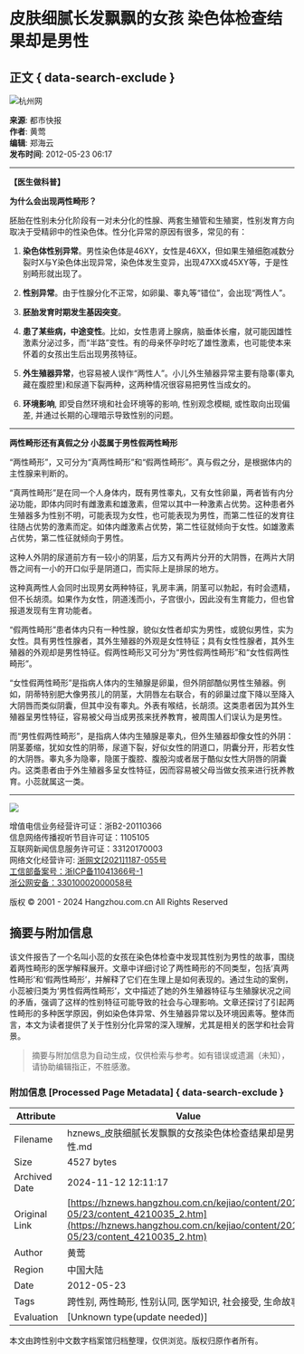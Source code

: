 # 皮肤细腻长发飘飘的女孩 染色体检查结果却是男性

## 正文 { data-search-exclude }


![杭州网](https://www.hangzhou.com.cn/templateRes/202012/03/101729/att/images/logo_hzxw2.png)

**来源**: 都市快报  
**作者**: 黄莺  
**编辑**: 郑海云  
**发布时间**: 2012-05-23 06:17  

---

**【医生做科普】**

**为什么会出现两性畸形？**

胚胎在性别未分化阶段有一对未分化的性腺、两套生殖管和生殖窦，性别发育方向取决于受精卵中的性染色体。性分化异常的原因有很多，常见的有：

1. **染色体性别异常**。男性染色体是46XY，女性是46XX，但如果生殖细胞减数分裂时X与Y染色体出现异常，染色体发生变异，出现47XX或45XY等，于是性别畸形就出现了。

2. **性别异常**。由于性腺分化不正常，如卵巢、睾丸等“错位”，会出现“两性人”。

3. **胚胎发育时期发生基因突变**。

4. **患了某些病，中途变性**。比如，女性患肾上腺病，脑垂体长瘤，就可能因雄性激素分泌过多，而“半路”变性。有的母亲怀孕时吃了雄性激素，也可能使本来怀着的女孩出生后出现男孩特征。

5. **外生殖器异常**，也容易被人误作“两性人”。小儿外生殖器异常主要有隐睾(睾丸藏在腹腔里)和尿道下裂两种，这两种情况很容易把男性当成女的。

6. **环境影响**, 即受自然环境和社会环境等的影响, 性别观念模糊, 或性取向出现偏差, 并通过长期的心理暗示导致性别的问题。

---

**两性畸形还有真假之分 小蕊属于男性假两性畸形**

“两性畸形”，又可分为“真两性畸形”和“假两性畸形”。真与假之分，是根据体内的主性腺来判断的。

“真两性畸形”是在同一个人身体内，既有男性睾丸，又有女性卵巢，两者皆有内分泌功能，即体内同时有雌激素和雄激素，但常以其中一种激素占优势。这种患者外生殖器多为性别不明，可能表现为女性，也可能表现为男性，而第二性征的发育往往随占优势的激素而定。如体内雌激素占优势，第二性征就倾向于女性。如雄激素占优势，第二性征就倾向于男性。

这种人外阴的尿道前方有一较小的阴茎，后方又有两片分开的大阴唇，在两片大阴唇之间有一小的开口似乎是阴道口，而实际上是排尿的地方。

这种真两性人会同时出现男女两种特征，乳房丰满，阴茎可以勃起，有时会遗精，但不长胡须。如果作为女性，阴道浅而小，子宫很小，因此没有生育能力，但也曾报道发现有生育功能者。

“假两性畸形”患者体内只有一种性腺，貌似女性者却实为男性，或貌似男性，实为女性。具有男性性腺者，其外生殖器的外观是女性特征；具有女性性腺者，其外生殖器的外观却是男性特征。假两性畸形又可分为“男性假两性畸形”和“女性假两性畸形”。

“女性假两性畸形”是指病人体内的生殖腺是卵巢，但外阴部酷似男性生殖器。例如，阴蒂特别肥大像男孩儿的阴茎，大阴唇左右联合，有的卵巢过度下降以至降入大阴唇而类似阴囊，但其中没有睾丸。外表有喉结，长胡须。这类患者因为其外生殖器呈男性特征，容易被父母当成男孩来抚养教育，被周围人们误认为是男性。

而“男性假两性畸形”，是指病人体内生殖腺是睾丸，但外生殖器却像女性的外阴：阴茎萎缩，犹如女性的阴蒂，尿道下裂，好似女性的阴道口，阴囊分开，形若女性的大阴唇。睾丸多为隐睾，隐匿于腹腔、腹股沟或者居于酷似女性大阴唇的阴囊内。这类患者由于外生殖器多呈女性特征，因而容易被父母当做女孩来进行抚养教育。小蕊就属这一类。

---

![](https://www.hangzhou.com.cn/extra/js/hzwlogo.jpg)

增值电信业务经营许可证：浙B2-20110366  
信息网络传播视听节目许可证：1105105  
互联网新闻信息服务许可证：33120170003  
网络文化经营许可: [浙网文[2021]1187-055号](http://www.hangzhou.com.cn/extra/images/zwwjyxkz.jpg)  
[工信部备案号：浙ICP备11041366号-1](http://beian.miit.gov.cn)  
[浙公网安备：33010002000058号](http://www.beian.gov.cn/portal/registerSystemInfo?recordcode=33010002000058)  

版权 © 2001 - 2024 Hangzhou.com.cn All Rights Reserved

## 摘要与附加信息

<!-- tcd_abstract -->
该文件报告了一个名叫小蕊的女孩在染色体检查中发现其性别为男性的故事，围绕着两性畸形的医学解释展开。文章中详细讨论了两性畸形的不同类型，包括‘真两性畸形’和‘假两性畸形’，并解释了它们在生理上是如何表现的。通过生动的案例，小蕊被归类为‘男性假两性畸形’，文中描述了她的外生殖器特征与生殖腺状况之间的矛盾，强调了这样的性别特征可能导致的社会与心理影响。文章还探讨了引起两性畸形的多种医学原因，例如染色体异常、外生殖器异常以及环境因素等。整体而言，本文为读者提供了关于性别分化异常的深入理解，尤其是相关的医学和社会背景。
<!-- tcd_abstract_end -->

> 摘要与附加信息为自动生成，仅供检索与参考。如有错误或遗漏（未知），请协助编辑指正，不胜感激。

### 附加信息 [Processed Page Metadata] { data-search-exclude }

| Attribute       | Value                                  |
|-----------------|----------------------------------------|
| Filename        | hznews_皮肤细腻长发飘飘的女孩染色体检查结果却是男性.md                             |
| Size            | 4527 bytes                           |
| Archived Date   | 2024-11-12 12:11:17                             |
| Original Link   | [https://hznews.hangzhou.com.cn/kejiao/content/2012-05/23/content_4210035_2.htm](https://hznews.hangzhou.com.cn/kejiao/content/2012-05/23/content_4210035_2.htm)                       |
| Author          | 黄莺                               |
| Region          | 中国大陆                               |
| Date            | 2012-05-23                                 |
| Tags            | 跨性别, 两性畸形, 性别认同, 医学知识, 社会接受, 生命故事                                 |
| Evaluation            | [Unknown type(update needed)]                                 |
<!-- tcd_table_end -->

本文由跨性别中文数字档案馆归档整理，仅供浏览。版权归原作者所有。
